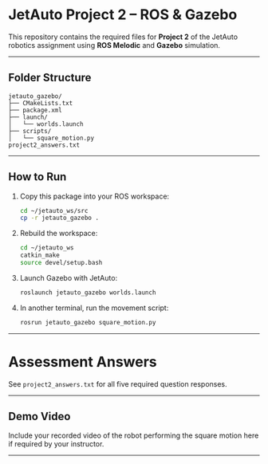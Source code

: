 # JetAuto Project 2 – ROS & Gazebo

This repository contains the required files for **Project 2** of the JetAuto robotics assignment using **ROS Melodic** and **Gazebo** simulation.

---

## Folder Structure

```
jetauto_gazebo/
├── CMakeLists.txt
├── package.xml
├── launch/
│   └── worlds.launch
├── scripts/
│   └── square_motion.py
project2_answers.txt
```

---

## How to Run

1. Copy this package into your ROS workspace:
   ```bash
   cd ~/jetauto_ws/src
   cp -r jetauto_gazebo .
   ```

2. Rebuild the workspace:
   ```bash
   cd ~/jetauto_ws
   catkin_make
   source devel/setup.bash
   ```

3. Launch Gazebo with JetAuto:
   ```bash
   roslaunch jetauto_gazebo worlds.launch
   ```

4. In another terminal, run the movement script:
   ```bash
   rosrun jetauto_gazebo square_motion.py
   ```

---

# Assessment Answers

See `project2_answers.txt` for all five required question responses.

---

##  Demo Video

Include your recorded video of the robot performing the square motion here if required by your instructor.

---




